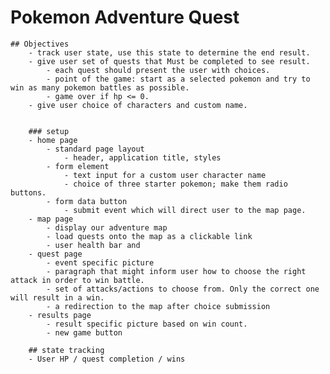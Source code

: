 # Pokemon Adventure Quest

    ## Objectives
        - track user state, use this state to determine the end result.
        - give user set of quests that Must be completed to see result.
            - each quest should present the user with choices.
            - point of the game: start as a selected pokemon and try to win as many pokemon battles as possible.
            - game over if hp <= 0.
        - give user choice of characters and custom name.


        ### setup
        - home page
            - standard page layout
                - header, application title, styles
            - form element
                - text input for a custom user character name
                - choice of three starter pokemon; make them radio buttons.
            - form data button
                - submit event which will direct user to the map page.
        - map page
            - display our adventure map
            - load quests onto the map as a clickable link
            - user health bar and 
        - quest page
            - event specific picture
            - paragraph that might inform user how to choose the right attack in order to win battle.
            - set of attacks/actions to choose from. Only the correct one will result in a win.
            - a redirection to the map after choice submission
        - results page
            - result specific picture based on win count.
            - new game button

        ## state tracking
        - User HP / quest completion / wins